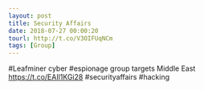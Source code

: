 ```yaml
---
layout: post
title: Security Affairs
date: 2018-07-27 00:00:20
tourl: http://t.co/V3OIFUqNCm
tags: [Group]
---
```

#Leafminer cyber #espionage group targets Middle East
https://t.co/EAIl1KGi28
#securityaffairs #hacking